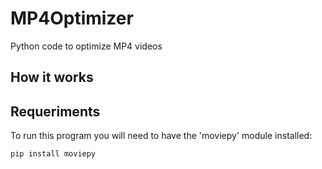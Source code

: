 # MP4Optimizer
Python code to optimize MP4 videos

## How it works


## Requeriments

To run this program you will need to have the 'moviepy' module installed:
```
pip install moviepy
```
